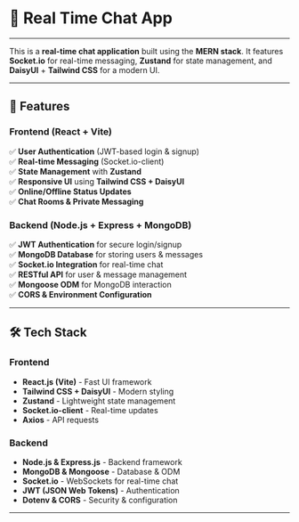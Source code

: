# 💬 Real Time Chat App 
------------------------

This is a **real-time chat application** built using the **MERN stack**. It features **Socket.io** for real-time messaging, **Zustand** for state management, and **DaisyUI** + **Tailwind CSS** for a modern UI.  

---

## 🚀 Features  

### **Frontend (React + Vite)**
✅ **User Authentication** (JWT-based login & signup)  
✅ **Real-time Messaging** (Socket.io-client)  
✅ **State Management** with **Zustand**  
✅ **Responsive UI** using **Tailwind CSS + DaisyUI**  
✅ **Online/Offline Status Updates**  
✅ **Chat Rooms & Private Messaging**  

### **Backend (Node.js + Express + MongoDB)**
✅ **JWT Authentication** for secure login/signup  
✅ **MongoDB Database** for storing users & messages  
✅ **Socket.io Integration** for real-time chat  
✅ **RESTful API** for user & message management  
✅ **Mongoose ODM** for MongoDB interaction  
✅ **CORS & Environment Configuration**  

---

## 🛠️ Tech Stack  

### **Frontend**  
- **React.js (Vite)** - Fast UI framework  
- **Tailwind CSS + DaisyUI** - Modern styling  
- **Zustand** - Lightweight state management  
- **Socket.io-client** - Real-time updates  
- **Axios** - API requests  

### **Backend**  
- **Node.js & Express.js** - Backend framework  
- **MongoDB & Mongoose** - Database & ODM  
- **Socket.io** - WebSockets for real-time chat  
- **JWT (JSON Web Tokens)** - Authentication  
- **Dotenv & CORS** - Security & configuration  

---


